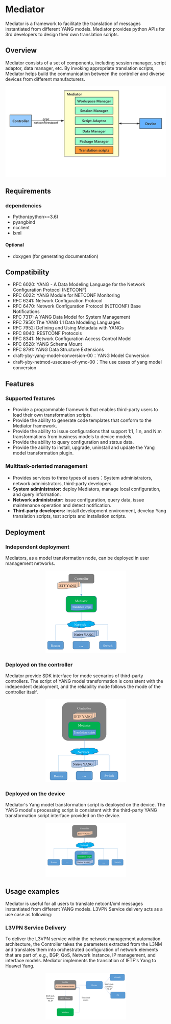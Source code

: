 # Mediator

Mediator is a framework to facilitate the translation of messages instantiated from different YANG models. Mediator provides python APIs for 3rd developers to design their own translation scripts.

## Overview

Mediator consists of a set of components, including session manager, script adaptor, data manager, etc. By invoking appropriate translation scripts, Mediator helps build the communication between the controller and diverse devices from different manufacturers.

![](https://github.com/qiangzhang0925/images/raw/master/img/logical-overview.png)

## Requirements
### dependencies
- Python(python>=3.6)
- pyangbind
- ncclient
- lxml

####  Optional
- doxygen (for generating documentation)

## Compatibility

- RFC 6020: YANG - A Data Modeling Language for the Network Configuration Protocol (NETCONF) 
- RFC 6022: YANG Module for NETCONF Monitoring
- RFC 6241: Network Configuration Protocol
- RFC 6470: Network Configuration Protocol (NETCONF) Base Notifications
- RFC 7317: A YANG Data Model for System Management
- RFC 7950: The YANG 1.1 Data Modeling Languages
- RFC 7952: Defining and Using Metadata with YANGs
- RFC 8040: RESTCONF Protocols
- RFC 8341: Network Configuration Access Control Model
- RFC 8528: YANG Schema Mount
- RFC 8791: YANG Data Structure Extensions
- draft-yby-yang-model-conversion-00：YANG Model Conversion
- draft-yby-netmod-usecase-of-ymc-00：The use cases of yang model conversion

## Features

### Supported features
- Provide a programmable framework that enables third-party users to load their own transformation scripts.
- Provide the ability to generate code templates that conform to the Mediator framework.
- Provide the ability to issue configurations that support 1:1, 1:n, and N:m transformations from business models to device models.
- Provide the ability to query configuration and status data.
- Provide the ability to install, upgrade, uninstall and update the Yang model transformation plugin.

### Multitask-oriented management
- Provides services to three types of users：System administrators, network administrators, third-party developers.
- **System administrator:** deploy Mediators, manage local configuration, and query information.
- **Network administrator:** issue configuration, query data, issue maintenance operation and detect notification.
- **Third-party developers:** install development environment, develop Yang translation scripts, test scripts and installation scripts.

## Deployment

### Independent deployment

Mediators, as a model transformation node, can be deployed in user management networks.

<div align=center>
<img src="https://github.com/qiangzhang0925/images/raw/master/img/1.png" width = 50% height = 30% />
</div>

### Deployed on the controller

Mediator provide SDK interface for mode scenarios of third-party controllers. The script of YANG model transformation is consistent with the independent deployment, and the reliability mode follows the mode of the controller itself.

<div align=center>
<img src="https://github.com/qiangzhang0925/images/raw/master/img/2.png" width = 50% height = 30% />
</div>

### Deployed on the device

Mediator's Yang model transformation script is deployed on the device. The YANG model's processing script is consistent with the third-party YANG transformation script interface provided on the device.

<div align=center>
<img src="https://github.com/qiangzhang0925/images/raw/master/img/3.png" width = 50% height = 30% />
</div>

##  Usage examples
Mediator is useful for all users to translate netconf/xml messages instantiated from different YANG models. L3VPN Service delivery acts as a use case as following:

### L3VPN Service Delivery
To deliver the L3VPN service within the network management automation architecture, the Controller takes the parameters extracted from the L3NM and translates them into orchestrated configuration of network elements that are part of, e.g., BGP, QoS, Network Instance, IP management, and interface models. Mediator implements the translation of IETF's Yang to Huawei Yang.

 <div align=center>
<img src="https://github.com/qiangzhang0925/images/raw/master/img/4.png" width = 50% height = 30% />
</div>


